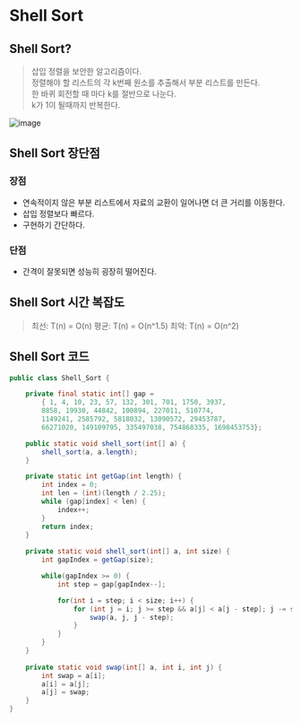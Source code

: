 # Shell Sort

## Shell Sort?
> 삽입 정렬을 보안한 알고리즘이다.  
> 정렬해야 할 리스트의 각 k번째 원소를 추출해서 부분 리스트를 만든다.  
> 한 바퀴 회전할 때 마다 k를 절반으로 나눈다.  
> k가 1이 될때까지 반복한다.  

![image](https://github.com/oheunchan07/TIL/assets/131967057/7e0ee554-ec91-4d78-aae4-04b24b277c9c)

## Shell Sort 장단점
### 장점
* 연속적이지 않은 부분 리스트에서 자료의 교환이 일어나면 더 큰 거리를 이동한다.
* 삽입 정렬보다 빠르다.
* 구현하기 간단하다.

### 단점
* 간격이 잘못되면 성능히 굉장히 떨어진다.

## Shell Sort 시간 복잡도
> 최선: T(n) = O(n)
> 평균: T(n) = O(n^1.5)
> 최악: T(n) = O(n^2)

## Shell Sort 코드
``` java
public class Shell_Sort {

    private final static int[] gap = 
        { 1, 4, 10, 23, 57, 132, 301, 701, 1750, 3937, 	
        8858, 19930, 44842, 100894, 227011, 510774,
        1149241, 2585792, 5818032, 13090572, 29453787, 
        66271020, 149109795, 335497038, 754868335, 1698453753}; 

    public static void shell_sort(int[] a) {
        shell_sort(a, a.length);    
    }

    private static int getGap(int length) {
        int index = 0;
        int len = (int)(length / 2.25);	
        while (gap[index] < len) {
            index++;
        }
        return index;
    }
	
    private static void shell_sort(int[] a, int size) {
        int gapIndex = getGap(size);

        while(gapIndex >= 0) {
            int step = gap[gapIndex--];

            for(int i = step; i < size; i++) {
                for (int j = i; j >= step && a[j] < a[j - step]; j -= step) {
                    swap(a, j, j - step);
                }
            }
        }   
    }
 
    private static void swap(int[] a, int i, int j) {
        int swap = a[i];
        a[i] = a[j];
        a[j] = swap;
    }
}
```